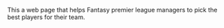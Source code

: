 This a web page that helps Fantasy premier league managers to pick the best players for their team.
